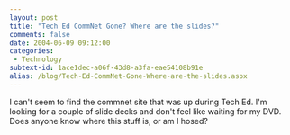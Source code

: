 ```yaml
---
layout: post
title: "Tech Ed CommNet Gone? Where are the slides?"
comments: false
date: 2004-06-09 09:12:00
categories:
 - Technology
subtext-id: 1ace1dec-a06f-43d8-a3fa-eae54108b91e
alias: /blog/Tech-Ed-CommNet-Gone-Where-are-the-slides.aspx
---
```



I can't seem to find the commnet site that was up during Tech Ed. I'm looking for a couple of slide decks and don't feel like waiting for my DVD. Does anyone know where this stuff is, or am I hosed?
